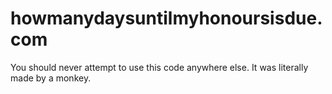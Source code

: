# howmanydaysuntilmyhonoursisdue.com

You should never attempt to use this code anywhere else. It was literally made by a monkey.
